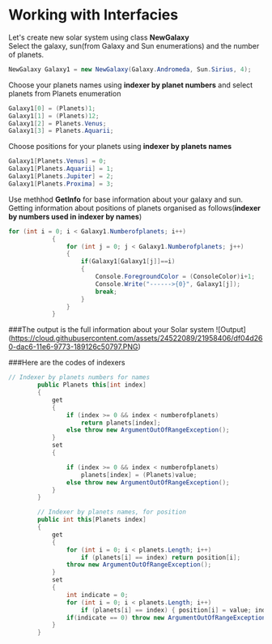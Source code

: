 # Working with Interfacies 

Let's create new solar system using class **NewGalaxy**                 
Select the galaxy, sun(from Galaxy and Sun enumerations) and the number of planets.

```c#
NewGalaxy Galaxy1 = new NewGalaxy(Galaxy.Andromeda, Sun.Sirius, 4);
```

Choose your planets names using **indexer by planet numbers** and select planets from Planets enumeration
```c#
Galaxy1[0] = (Planets)1;
Galaxy1[1] = (Planets)12;
Galaxy1[2] = Planets.Venus;
Galaxy1[3] = Planets.Aquarii;
```

Choose positions for your planets using **indexer by planets names**
```c#
Galaxy1[Planets.Venus] = 0;
Galaxy1[Planets.Aquarii] = 1;
Galaxy1[Planets.Jupiter] = 2;
Galaxy1[Planets.Proxima] = 3;
```
Use methhod **GetInfo** for base information about your galaxy and sun.             
Getting information about positions of planets organised as follows(**indexer by numbers used in indexer by names**)
```C#
for (int i = 0; i < Galaxy1.Numberofplanets; i++)
            {
                for (int j = 0; j < Galaxy1.Numberofplanets; j++)
                {
                    if(Galaxy1[Galaxy1[j]]==i)
                    {
                        Console.ForegroundColor = (ConsoleColor)i+1;
                        Console.Write("------>{0}", Galaxy1[j]);
                        break;
                    }
                }           
            }
```
###The output is the full information about your Solar system
![Output] (https://cloud.githubusercontent.com/assets/24522089/21958406/df04d260-dac6-11e6-9773-189126c50797.PNG)

###Here are the codes of indexers
```C#
// Indexer by planets numbers for names
        public Planets this[int index]
        {
            get
            {
                if (index >= 0 && index < numberofplanets)
                    return planets[index];
                else throw new ArgumentOutOfRangeException();
            }
            set
            {

                if (index >= 0 && index < numberofplanets)
                    planets[index] = (Planets)value;
                else throw new ArgumentOutOfRangeException();
            }
        }

        // Indexer by planets names, for position
        public int this[Planets index]
        {
            get
            {
                for (int i = 0; i < planets.Length; i++)
                    if (planets[i] == index) return position[i];
                throw new ArgumentOutOfRangeException();
            }
            set
            {
                int indicate = 0;
                for (int i = 0; i < planets.Length; i++)
                    if (planets[i] == index) { position[i] = value; indicate++; }
                if(indicate == 0) throw new ArgumentOutOfRangeException();
            }
        }
```

